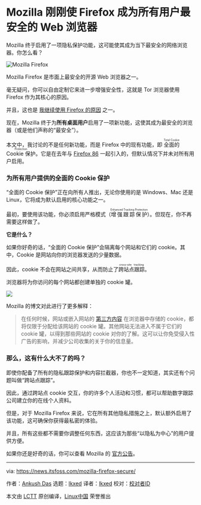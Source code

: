 [#]: subject: "Mozilla Just Made Firefox the Most Secure Web Browser for All Users"
[#]: via: "https://news.itsfoss.com/mozilla-firefox-secure/"
[#]: author: "Ankush Das https://news.itsfoss.com/author/ankush/"
[#]: collector: "lkxed"
[#]: translator: "lkxed"
[#]: reviewer: " "
[#]: publisher: " "
[#]: url: " "

Mozilla 刚刚使 Firefox 成为所有用户最安全的 Web 浏览器
======
Mozilla 终于启用了一项隐私保护功能，这可能使其成为当下最安全的网络浏览器。你怎么看？

![Mozilla Firefox][1]

Mozilla Firefox 是市面上最安全的开源 Web 浏览器之一。

毫无疑问，你可以自由定制它来进一步增强安全性，这就是 Tor 浏览器使用 Firefox 作为其核心的原因。

并且，这也是 [我继续使用 Firefox 的原因][2] 之一。

现在，Mozilla 终于为**所有桌面用户**启用了一项新功能，这使其成为最安全的浏览器（或是他们声称的“最安全”）。

本文中，我讨论的不是任何新功能，而是 Firefox 中的现有功能，即 <ruby>全面的 Cookie 保护<rt>Total Cookie Protection</rt></ruby>。它是在去年与 [Firefox 86][3] 一起引入的，但默认情况下并未对所有用户启用。

### 为所有用户提供的全面的 Cookie 保护

“全面的 Cookie 保护”正在向所有人推出，无论你使用的是 Windows、Mac 还是 Linux，它将成为默认启用的核心功能之一。

最初，要使用该功能，你必须启用严格模式（<ruby>增强跟踪保护<rt>Enhanced Tracking Protection</rt></ruby>）。但现在，你不再需要这样做了。

**它是什么？**

如果你好奇的话，“全面的 Cookie 保护”会隔离每个网站和它们的 cookie。其中，Cookie 是网站向你的浏览器发送的少量数据。

因此，cookie 不会在网站之间共享，从而防止了<ruby>跨站点跟踪<rt>cross-site tracking</rt></ruby>。

浏览器将为你访问的每个网站都创建单独的 cookie 罐。

![][4]

Mozilla 的博文对此进行了更多解释：

> 在任何时候，网站或嵌入网站的 [第三方内容][5] 在浏览器中存储的 cookie，都将仅限于分配给该网站的 cookie 罐。其他网站无法进入不属于它们的 cookie 罐，以得到那些网站的 cookie 对你的了解。这可以让你免受侵入性广告的影响，并减少公司收集的关于你的信息量。

### 那么，这有什么大不了的吗？

即使你配备了所有的隐私跟踪保护和内容拦截器，你也不一定知道，其实还有个问题叫做“跨站点跟踪”。

因此，通过跨站点 cookie 交互，你的许多个人活动和习惯，都可以帮助数字跟踪公司建立你的在线个人资料。

但是，对于 Mozilla Firefox 来说，它在所有其他隐私措施之上，默认额外启用了该功能，这可确保你获得最私密的体验。

并且，所有这些都不需要你调整任何东西，这应该为那些“以隐私为中心”的用户提供方便。

如果你还是好奇的话，你可以查看 Mozilla 的 [官方公告][6]。

--------------------------------------------------------------------------------

via: https://news.itsfoss.com/mozilla-firefox-secure/

作者：[Ankush Das][a]
选题：[lkxed][b]
译者：[lkxed](https://github.com/lkxed)
校对：[校对者ID](https://github.com/校对者ID)

本文由 [LCTT](https://github.com/LCTT/TranslateProject) 原创编译，[Linux中国](https://linux.cn/) 荣誉推出

[a]: https://news.itsfoss.com/author/ankush/
[b]: https://github.com/lkxed
[1]: https://news.itsfoss.com/wp-content/uploads/2022/06/mozilla-made-firefox-most-secure-web-browser.jpg
[2]: https://news.itsfoss.com/why-mozilla-firefox/
[3]: https://news.itsfoss.com/firefox-86-release/
[4]: https://news.itsfoss.com/wp-content/uploads/2021/02/tcp-firefox.png
[5]: https://support.mozilla.org/en-US/kb/third-party-cookies-firefox-tracking-protection#:~:text=Third%2Dparty%20cookies%20are%20cookies,considered%20a%20third%2Dparty%20cookie.
[6]: https://blog.mozilla.org/en/products/firefox/firefox-rolls-out-total-cookie-protection-by-default-to-all-users-worldwide/
